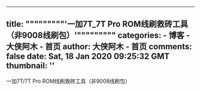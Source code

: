 
---
title: """""""""'一加7T_7T Pro ROM线刷救砖工具（非9008线刷包）'"""""""""
categories: 
    - 博客
    - 大侠阿木 - 首页
author: 大侠阿木 - 首页
comments: false
date: Sat, 18 Jan 2020 09:25:32 GMT
thumbnail: ''
---

<div>   
一加7T/7T Pro ROM线刷救砖工具（非9008线刷包）  
</div>
            